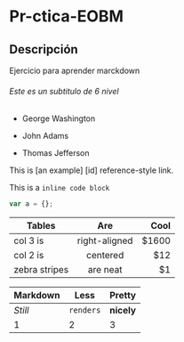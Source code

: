 # Pr-ctica-EOBM


## Descripción 
Ejercicio para aprender marckdown

###### Este es un subtitulo de 6 nivel 



- George Washington
* John Adams
+ Thomas Jefferson

This is [an example] [id] reference-style link.


This is a `inline code block`

```javascript
var a = {};
```


| Tables        | Are           | Cool  |
| ------------- |:-------------:| -----:|
| col 3 is      | right-aligned | $1600 |
| col 2 is      | centered      |   $12 |
| zebra stripes | are neat      |    $1 |


Markdown | Less | Pretty
--- | --- | ---
*Still* | `renders` | **nicely**
1 | 2 | 3






